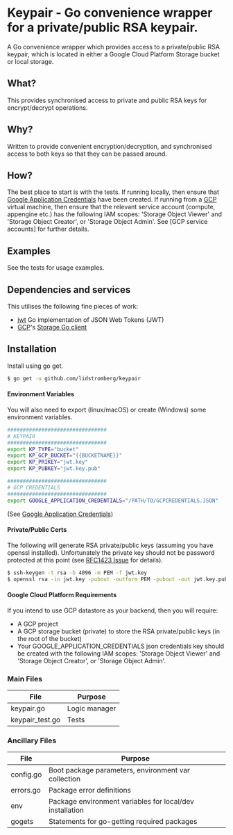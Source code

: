 # Keypair - Go convenience wrapper for a private/public RSA keypair.

A Go convenience wrapper which provides access to a private/public RSA keypair, which is located in either a Google Cloud Platform Storage bucket or local storage.

## What?
This provides synchronised access to private and public RSA keys for encrypt/decrypt operations.

## Why?
Written to provide convenient encryption/decryption, and synchronised access to both keys so that they can be passed around.

## How?
The best place to start is with the tests. If running locally, then ensure that  [Google Application Credentials] have been created. If running from a [GCP] virtual machine, then ensure that the relevant service account (compute, appengine etc.) has the following IAM scopes: 'Storage Object Viewer' and 'Storage Object Creator', or 'Storage Object Admin'. See [GCP service accounts] for further details.

## Examples
See the tests for usage examples.

## Dependencies and services
This utilises the following fine pieces of work:
* [jwt] Go implementation of JSON Web Tokens (JWT)
* [GCP]'s [Storage Go client]

## Installation
Install using go get.

```sh
$ go get -u github.com/lidstromberg/keypair
```
#### Environment Variables
You will also need to export (linux/macOS) or create (Windows) some environment variables.
```sh
################################
# KEYPAIR
################################
export KP_TYPE="bucket"
export KP_GCP_BUCKET="{{BUCKETNAME}}"
export KP_PRIKEY="jwt.key"
export KP_PUBKEY="jwt.key.pub"
```
```sh
################################
# GCP CREDENTIALS
################################
export GOOGLE_APPLICATION_CREDENTIALS="/PATH/TO/GCPCREDENTIALS.JSON"
```
(See [Google Application Credentials])

#### Private/Public Certs
The following will generate RSA private/public keys (assuming you have openssl installed). Unfortunately the private key should not be password protected at this point (see [RFC1423 Issue] for details).

```sh
$ ssh-keygen -t rsa -b 4096 -m PEM -f jwt.key
$ openssl rsa -in jwt.key -pubout -outform PEM -pubout -out jwt.key.pub
```

#### Google Cloud Platform Requirements
If you intend to use GCP datastore as your backend, then you will require:
* A GCP project
* A GCP storage bucket (private) to store the RSA private/public keys (in the root of the bucket)
* Your GOOGLE_APPLICATION_CREDENTIALS json credentials key should be created with the following IAM scopes: 'Storage Object Viewer' and 'Storage Object Creator', or 'Storage Object Admin'.


### Main Files
| File            | Purpose       |
|-----------------|---------------|
| keypair.go      | Logic manager |
| keypair_test.go | Tests         |

### Ancillary Files
| File      | Purpose                                                  |
|-----------|----------------------------------------------------------|
| config.go | Boot package parameters, environment var collection      |
| errors.go | Package error definitions                                |
| env       | Package environment variables for local/dev installation |
| gogets    | Statements for go-getting required packages              |

   [RFC1423 Issue]: <https://pkg.go.dev/github.com/golang-jwt/jwt/v4#ParseRSAPrivateKeyFromPEMWithPassword>
   [jwt]: <https://github.com/golang-jwt/jwt>
   [GCP]: <https://cloud.google.com/>
   [Storage Go client]: <https://cloud.google.com/storage/docs/reference/libraries#client-libraries-install-go>
   [Google Application Credentials]: <https://cloud.google.com/docs/authentication/production#auth-cloud-implicit-go>
   [examples]: <https://github.com/lidstromberg/examples>
